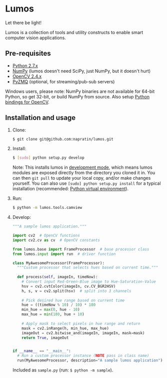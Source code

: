 Lumos
=====

Let there be light!

Lumos is a collection of tools and utility constructs to enable smart computer vision applications.

Pre-requisites
--------------

* [Python 2.7.x](http://www.python.org/)
* [NumPy](http://www.numpy.org/) (lumos doesn't need SciPy, just NumPy, but it doesn't hurt)
* [OpenCV 2.4.x](http://opencv.org/)
* [PyZMQ](http://zeromq.org/bindings:python) (optional, for streaming/pub-sub servers)

Windows users, please note: NumPy binaries are not available for 64-bit Python, so get 32-bit, or build NumPy from source. Also setup [Python bindings for OpenCV](http://docs.opencv.org/trunk/doc/py_tutorials/py_setup/py_setup_in_windows/py_setup_in_windows.html).

Installation and usage
----------------------

1. Clone:
    
    ```bash
    $ git clone git@github.com:napratin/lumos.git
    ```

2. Install:
    
    ```bash
    $ [sudo] python setup.py develop
    ```
    
    Note: This installs lumos in [development mode](https://pythonhosted.org/setuptools/setuptools.html#develop-deploy-the-project-source-in-development-mode), which means lumos modules are exposed directly from the directory you cloned it in. You can then `git pull` to update your local copy, and/or make changes yourself. You can also use `[sudo] python setup.py install` for a typical installation (recommended: [Python virtual environment](http://docs.python-guide.org/en/latest/dev/virtualenvs/)).

3. Run:
    
    ```bash
    $ python -m lumos.tools.camview
    ```

4. Develop:
    
    ```python
    """A sample lumos application."""
    
    import cv2  # OpenCV functions
    import cv2.cv as cv  # OpenCV constants
    
    from lumos.base import FrameProcessor  # base processor class
    from lumos.input import run  # driver function
    
    class MyAwesomeProcessor(FrameProcessor):
      """Custom processor that selects hues based on current time."""
      
      def process(self, imageIn, timeNow):
        # Convert input Red-Green-Blue image to Hue-Saturation-Value
        hsv = cv2.cvtColor(imageIn, cv.CV_BGR2HSV)
        h, s, v = cv2.split(hsv)  # split into 3 channels
        
        # Pick desired hue range based on current time
        hue = ((timeNow % 10) / 10) * 180
        min_hue = max(0, hue - 10) 
        max_hue = min(180, hue + 10)
        
        # Apply mask to select pixels in hue range and return
        mask = cv2.inRange(h, min_hue, max_hue)
        imageOut = cv2.bitwise_and(imageIn, imageIn, mask=mask)
        return True, imageOut
    
    
    if __name__ == "__main__":
      # Run a custom processor instance (NOTE pass in class name)
      run(MyAwesomeProcessor, description="A sample lumos application")
    ```
    
    Included as `sample.py` (run: `$ python -m sample`).

